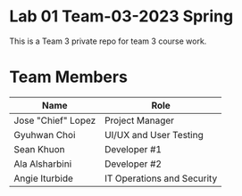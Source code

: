 # Lab 01 Team-03-2023 Spring
This is a Team 3 private repo for team 3 course work.

# Team Members
| Name | Role |
| --- | --- |
| Jose "Chief" Lopez | Project Manager |
| Gyuhwan Choi | UI/UX and User Testing |
| Sean Khuon | Developer #1 |
| Ala Alsharbini | Developer #2 |
| Angie Iturbide | IT Operations and Security |

